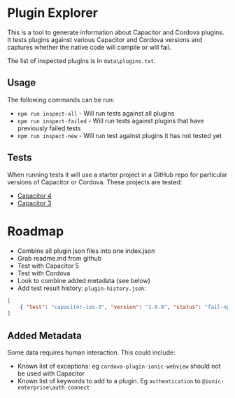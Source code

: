 # Plugin Explorer

This is a tool to generate information about Capacitor and Cordova plugins. It tests plugins against various Capacitor and Cordova versions and captures whether the native code will compile or will fail.

The list of inspected plugins is in `data\plugins.txt`.

## Usage
The following commands can be run:
- `npm run inspect-all` - Will run tests against all plugins
- `npm run inspect-failed` - Will run tests against plugins that have previously failed tests
- `npm run inspect-new` - Will run test against plugins it has not tested yet

## Tests
When running tests it will use a starter project in a GitHub repo for particular versions of Capacitor or Cordova. These projects are tested:
- [Capacitor 4](https://github.com/dtarnawsky/plugin-test-capacitor-4)
- [Capacitor 3](https://github.com/dtarnawsky/plugin-test-capacitor-3)

# Roadmap
- Combine all plugin json files into one index.json
- Grab readme.md from github
- Test with Capacitor 5
- Test with Cordova
- Look to combine added metadata (see below)
- Add test result history: `plugin-history.json`:
```json
[ 
    { "test": "capacitor-ios-3", "version": "1.0.0", "status": "fail-npm-install", "log": "filename", "tested": "date-time" }
]
```

## Added Metadata
Some data requires human interaction. This could include:
- Known list of exceptions: eg `cordova-plugin-ionic-webview` should not be used with Capacitor
- Known list of keywords to add to a plugin. Eg `authentication` to `@ionic-enterprise\auth-connect`
